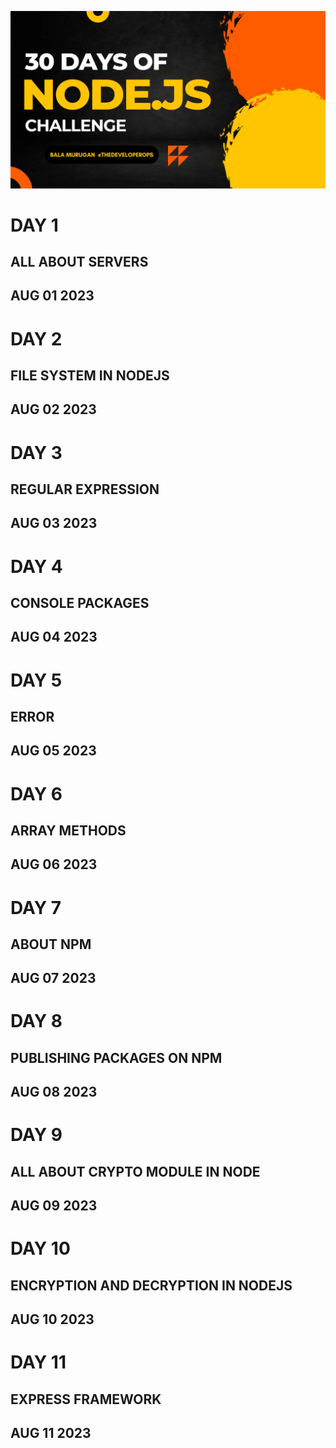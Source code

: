 ![30 days of react image](image.png)

# DAY 1
## ALL ABOUT SERVERS
## AUG 01 2023

# DAY 2 
## FILE SYSTEM IN NODEJS
## AUG 02 2023 

# DAY 3
## REGULAR EXPRESSION
## AUG 03 2023

# DAY 4
## CONSOLE PACKAGES
## AUG 04 2023


# DAY 5
## ERROR
## AUG 05 2023

# DAY 6
## ARRAY METHODS
## AUG 06 2023

# DAY 7
## ABOUT NPM
## AUG 07 2023

# DAY 8
## PUBLISHING PACKAGES ON NPM
## AUG 08 2023

# DAY 9 
## ALL ABOUT CRYPTO MODULE IN NODE
## AUG 09 2023

# DAY 10 
## ENCRYPTION AND DECRYPTION IN NODEJS
## AUG 10 2023 

# DAY 11
## EXPRESS FRAMEWORK
## AUG 11 2023 
